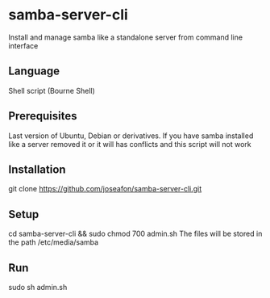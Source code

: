 # samba-server-cli
Install and manage samba like a standalone server from command line interface

## Language
Shell script (Bourne Shell)

## Prerequisites
Last version of Ubuntu, Debian or derivatives.
If you have samba installed like a server removed it or it will has conflicts and this script will not work

## Installation
git clone https://github.com/joseafon/samba-server-cli.git

## Setup
cd samba-server-cli && sudo chmod 700 admin.sh
The files will be stored in the path /etc/media/samba

## Run
sudo sh admin.sh
